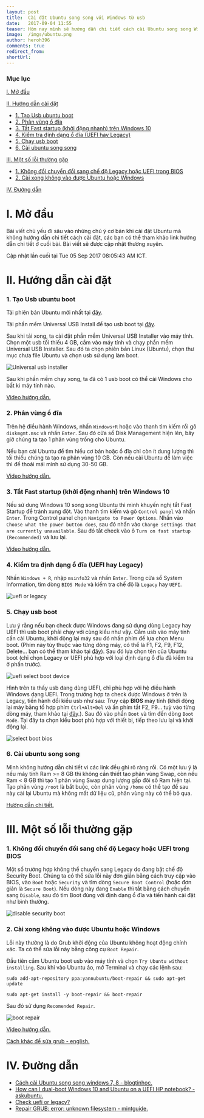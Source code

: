 ```yaml
---
layout: post
title:  Cài đặt Ubuntu song song với Windows từ usb
date: 	2017-09-04 11:55
teaser: Hôm nay mình sẽ hướng dẫn chi tiết cách cài Ubuntu song song Windows và một số lỗi cơ bản khi cài đặt
image: 	/imgs/ubuntu.png
author: heroh396
comments: true
redirect_from:
shortUrl: 
---
```


### Mục lục

[I. Mở đầu](#moDau)

[II. Hướng dẫn cài đặt](#caiDat)

- [1. Tạo Usb ubuntu boot](#taoUsbBoot)
- [2. Phân vùng ổ đĩa](#phanVungODia)
- [3. Tắt Fast startup (khởi động nhanh) trên Windows 10](#tatFastStartup)
- [4. Kiểm tra định dạng ổ đĩa (UEFI hay Legacy)](#dinhGiangODia)
- [5. Chạy usb boot](#chayUsbBoot)
- [6. Cài ubuntu song song](#caiUbuntuSongSong)

[III. Một số lỗi thường gặp](#motSoLoiThuongGap)

- [1. Không đổi chuyển đổi sang chế độ Legacy hoặc UEFI trong
  BIOS](#khongTheChuyenDoiCheDo)
- [2. Cài xong không vào được Ubuntu hoặc Windows](#khongVaoDuocUbuntu)

[IV. Đường dẫn](#duongDan)


<a name="moDau"></a>
# I. Mở đầu

Bài viết chủ yếu đi sâu vào những chú ý cơ bản khi cài đặt Ubuntu mà
không hướng dẫn chi tiết cách cài đặt, các bạn có thể tham khảo link hướng dẫn
chi tiết ở cuối bài. Bài viết sẽ được cập nhật thường xuyên.

Cập nhật lần cuối tại Tue 05 Sep 2017 08:05:43 AM ICT.

<a name="caiDat"></a>
# II. Hướng dẫn cài đặt

<a name="taoUsbBoot"></a>
### 1. Tạo Usb ubuntu boot

Tải phiên bản Ubuntu mới nhất tại
[đây](https://www.ubuntu.com/download/desktop).

Tải phần mềm Universal USB Install để tạo usb boot tại
[đây](https://www.pendrivelinux.com/universal-usb-installer-easy-as-1-2-3/).

Sau khi tải xong, ta cài đặt phần mềm Universal USB Installer vào máy tính. Chọn
một usb tối thiếu 4 GB, cắm vào máy tính và chạy phần mềm Universal USB
Installer.
Sau đó ta chọn phiên bản Linux (Ubuntu), chọn thư mục chưa file Ubuntu và chọn
usb sử dụng làm boot. 

![Universal usb installer](/imgs/linux/universal_usb_installer.png)

Sau khi phần mềm chạy xong, ta đã có 1 usb boot có thể cài
Windows cho bất kì máy tính nào.

[Video hướng dẫn.](https://www.youtube.com/watch?v=FfEbsf06IwU)

<a name="phanVungODia"></a>
### 2. Phân vùng ổ đĩa

Trên hệ điều hành Windows, nhấn `Windows+R` hoặc vào thanh tìm kiếm rồi gõ
`diskmgmt.msc` và nhấn `Enter`. Sau đó cửa sổ Disk Management hiện lên, bây giờ
chúng ta tạo 1 phân vùng trống cho Ubuntu. 

Nếu bạn cài Ubuntu để tìm hiểu cơ bản hoặc ổ đĩa chỉ còn ít dung lượng thì tối
thiểu chúng ta tạo ra phân vùng 10 GB. Còn nếu cài Ubuntu để làm việc thì để
thoải mái mình sử dụng 30-50 GB.

[Video hướng dẫn.](https://www.youtube.com/watch?v=9fhawrUcC84)

<a name="tatFastStartup"></a>
### 3. Tắt Fast startup (khởi động nhanh) trên Windows 10

Nếu sử dung Windows 10 song song Ubuntu thì mình khuyến nghị tắt Fast Startup để
tránh xung đột. Vào thanh tìm kiếm và gõ `Control panel` và nhấn `Enter`. Trong Control panel
chọn `Navigate to Power Options`. Nhấn vào `Choose what the power button does`,
sau đó nhấn vào `Change settings that are currently unavailable`. Sau đó tắt
check vào ô `Turn on fast startup (Recommended)` và lưu lại.

[Video hướng dẫn.](https://www.youtube.com/watch?v=4DY8xY3V6I0)


<a name="dinhGiangODia"></a>
### 4. Kiểm tra định dạng ổ đĩa (UEFI hay Legacy)

Nhấn `Windows + R`, nhập `msinfo32` và nhấn `Enter`. Trong cửa sổ System
Information, tìm dòng `BIOS Mode` và kiểm tra chế độ là `Legacy` hay `UEFI`.

![uefi or legacy](/imgs/linux/uefi_legacy.jpg)

<a name="chayUsbBoot"></a>
### 5. Chạy usb boot

Lưu ý rằng nếu bạn check được Windows đang sử dụng dùng Legacy hay UEFI thì usb
boot phải chạy với cùng kiểu như vậy. Cắm usb vào máy tính cần cài Ubuntu, khởi
động lại máy sau đó nhấn phím để lựa chọn Menu boot. (Phím này tùy thuộc vào từng dòng máy,
có thể là F1, F2, F9, F12, Delete... bạn có thể tham khảo tại
[đây](https://www.desertcrystal.com/bootkeys)). Sau đó lựa chọn tên của
Ubuntu boot (chỉ chọn Legacy or UEFI phù hợp với loại định dạng ổ đĩa đã kiểm
tra ở phần trước).

![uefi select boot device](/imgs/linux/uefi_select_boot_device.jpg)

Hình trên ta thấy usb đang dùng UEFI, chỉ phù hợp với hệ điều hành Windows
dạng UEFI. Trong trường hợp ta check được Windows ở trên là Legacy, tiến hành đổi kiểu
usb như sau:
Truy cập **BIOS** máy tính (khởi động lại máy bằng tổ hợp phím `Ctrl+Alt+Del` và ấn phím tắt F2, 
F9... tuỳ vào từng dòng máy, tham khảo tại
[đây](https://www.desertcrystal.com/bootkeys).). Sau đó vào phần `Boot` và
  tìm đến dòng `Boot Mode`. Tại đây ta chọn kiểu boot phù hợp với thiết bị, tiếp
  theo lưu lại và khởi động lại.

![select boot bios](/imgs/linux/select_boot_bios.jpg)


<a name="caiUbuntuSongSong"></a>
### 6. Cài ubuntu song song

Mình không hướng dẫn chi tiết vì các link đều ghi rõ ràng rồi. Có một lưu ý là
nếu máy tính Ram >= 8 GB thì không cần thiết tạo phân vùng Swap, còn nếu Ram < 8
GB thì tạo 1 phân vùng Swap dung lượng gấp đôi số Ram hiện tại. 
Tạo phân vùng `/root` là bắt buộc, còn phân vùng `/home` có thể tạo để sau này
cài lại Ubuntu mà không mất dữ liệu cũ, phân vùng này có thể bỏ qua.

[Hướng dẫn chi tiết.](http://tuong.me/cach-cai-dat-ubuntu-song-song-windows/)


<a name="motSoLoiThuongGap"></a>
# III. Một số lỗi thường gặp

<a name="khongTheChuyenDoiCheDo"></a>
### 1. Không đổi chuyển đổi sang chế độ Legacy hoặc UEFI trong BIOS

Một số trường hợp không thể chuyển sang Legacy do đang bật chế độ Security Boot.
Chúng ta có thể sửa lỗi này đơn giản bằng cách truy cập vào BIOS, vào `Boot` hoặc
`Security` và tìm dòng `Secure Boot Control` (hoặc đơn giản là `Secure Boot`). 
Nếu dòng này đang `Enable` thì tắt bằng cách chuyển sang `Disable`, sau
đó tìm Boot đúng với định dạng ổ đĩa và tiến hành cài đặt như bình thường.

![disable security boot](/imgs/linux/disable_security_boot.jpg)

<a name="khongVaoDuocUbuntu"></a>
### 2. Cài xong không vào được Ubuntu hoặc Windows

Lỗi này thường là do Grub khởi động của Ubuntu không hoạt động chính xác.
Ta có thể sửa lỗi này bằng công cụ `Boot Repair`. 

Đầu tiên cắm Ubuntu boot usb vào máy tính và chọn `Try Ubuntu without
installing`. Sau khi vào Ubuntu ảo, mở Terminal và chạy các lệnh sau:

`sudo add-apt-repository ppa:yannubuntu/boot-repair && sudo apt-get update`

`sudo apt-get install -y boot-repair && boot-repair`

Sau đó sử dụng `Recomended Repair`.

![boot repair](/imgs/linux/boot_repair.png)

[Video hướng dẫn.](https://www.youtube.com/watch?v=bVx86VbRJkQ)

[Cách khác để sửa grub - english.](https://askubuntu.com/questions/88384/how-can-i-repair-grub-how-to-get-ubuntu-back-after-installing-windows)


<!--### Lỗi màn hình đen "error: unknown filesystem."

![unknown filesystem](/imgs/linux/unknown_filesystem_error.jpg)
Lỗi này khá nguy hiểm khi bạn không thể truy cập cả ubuntu và windows. 
-->

 
<a name="duongDan"></a>
# IV. Đường dẫn

- [Cách cài Ubuntu song song windows 7, 8 - blogtinhoc.](http://blogtinhoc.vn/cach-cai-ubuntu-14-04-12-04-song-song-voi-windows-7-8.html)
- [How can I dual-boot Windows 10 and Ubuntu on a UEFI HP notebook? - askubuntu.](https://askubuntu.com/questions/666631/how-can-i-dual-boot-windows-10-and-ubuntu-on-a-uefi-hp-notebook)
- [Check uefi or legacy?](https://www.eightforums.com/tutorials/29504-bios-mode-see-if-windows-boot-uefi-legacy-mode.html)
- [Repair GRUB: error: unknown filesystem - mintguide.](https://mintguide.org/system/186-repair-grub-error-unknown-filesystem-grub-rescue-in-linux-mint-pinguyos.html)
